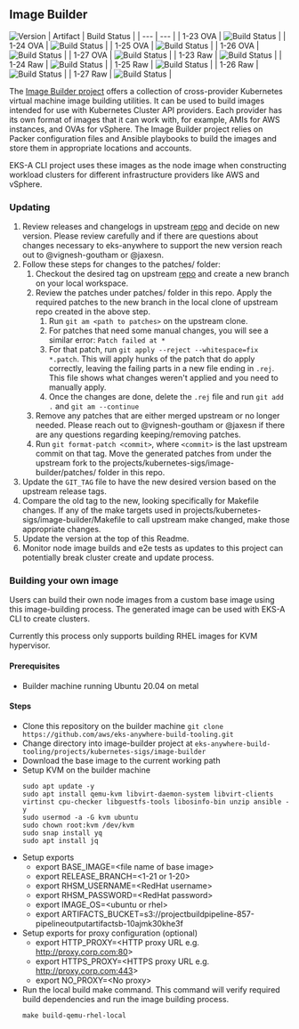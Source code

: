 ## **Image Builder**
![Version](https://img.shields.io/badge/version-v0.1.14-blue)
| Artifact | Build Status |
| --- | --- |
| 1-23 OVA | ![Build Status](https://codebuild.us-west-2.amazonaws.com/badges?uuid=eyJlbmNyeXB0ZWREYXRhIjoiS010OXdXZkVSemtPY01QdEVXTmJoZHd5SE11SEpqZXRLdUlyNFRERlp1RjJRY3k5emNXclFSQ29mN1krNy9nOVAzMUp1QlhoemFqQkc0S0lpbmZ0YitNPSIsIml2UGFyYW1ldGVyU3BlYyI6InRKMzFzY0FTZFQ5ZXJ0cXYiLCJtYXRlcmlhbFNldFNlcmlhbCI6MX0%3D&branch=main) |
| 1-24 OVA | ![Build Status](https://codebuild.us-west-2.amazonaws.com/badges?uuid=eyJlbmNyeXB0ZWREYXRhIjoid2wreW55NTlKclBJZ3NzR3FmQnppdmZOVmErSnZhL2NzQW1ycFgwanVTTEhrR20vRmVQYU9TWWFtWlVCQWs2elhyRmwrZ0dxeW9sbERHWnBESzh0MWxBPSIsIml2UGFyYW1ldGVyU3BlYyI6IlZzOENKNnhHbENYMElsTG4iLCJtYXRlcmlhbFNldFNlcmlhbCI6MX0%3D&branch=main) |
| 1-25 OVA | ![Build Status](https://codebuild.us-west-2.amazonaws.com/badges?uuid=eyJlbmNyeXB0ZWREYXRhIjoiclZha0pmcTZsNkVpNElMNWwrN2FvZTVCSTVvbkdyd1ZXZnpjSEhaT2JNcUV6eVZOV054dFV4b2dQVDZPb0xNL2Foa0tuRUlSQ3FLaStDbkliR3Zqb1NVPSIsIml2UGFyYW1ldGVyU3BlYyI6ImdBQk5VR2FjdW53b1VkRlEiLCJtYXRlcmlhbFNldFNlcmlhbCI6MX0%3D&branch=main) |
| 1-26 OVA | ![Build Status](https://codebuild.us-west-2.amazonaws.com/badges?uuid=eyJlbmNyeXB0ZWREYXRhIjoiT2RMSTIrS0toc21CWFBObS9hOC9TZzVJV2VURjVRZWhralZURFk3aHJoaFI1UFpwYVlPSUw2bjN0UkJsVEF1TmN0SlJGMzA0VWpkTHZxK0dwTnV3cklNPSIsIml2UGFyYW1ldGVyU3BlYyI6ImgzYTJUaXZ6U0sydnFTeU8iLCJtYXRlcmlhbFNldFNlcmlhbCI6MX0%3D&branch=main) |
| 1-27 OVA | ![Build Status](https://codebuild.us-west-2.amazonaws.com/badges?uuid=eyJlbmNyeXB0ZWREYXRhIjoiM2NtaXphdE9aTUF5bVpPdEV4b0hxczB4Y0FGWG9lMG1zaEZibDZJaWVzclhYa1A1N1FSUFlQOHNkTmRydjc4Y29Xc0xQbjQvZHplYkdDM3c0NURIdndVPSIsIml2UGFyYW1ldGVyU3BlYyI6IkRHMlhxKy93d0NsbDFaUnYiLCJtYXRlcmlhbFNldFNlcmlhbCI6MX0%3D&branch=main) |
| 1-23 Raw | ![Build Status](https://codebuild.us-west-2.amazonaws.com/badges?uuid=eyJlbmNyeXB0ZWREYXRhIjoid1Z0MFo5Um9vZUxuUGtPZnhDQVJSODl6NHNUbm9MMnhuaUZTN2JmdWFvVHZGeUJnZm9EOGtvY2xFUmd1U0NLeWxIeXpPYjZ4aWxTWDRlNjB5WXNaVEhVPSIsIml2UGFyYW1ldGVyU3BlYyI6InUvMktUTG9EL1lreWlsOXkiLCJtYXRlcmlhbFNldFNlcmlhbCI6MX0%3D&branch=main) |
| 1-24 Raw | ![Build Status](https://codebuild.us-west-2.amazonaws.com/badges?uuid=eyJlbmNyeXB0ZWREYXRhIjoiUFd5RFZVbjNLMlNrSWNSKzNpQ0JSTm93K3Z0L0hXKzdFeXdnMlR5UzNnTGVPYzhkekszU0JacStHUzBObUlnWUdOMFZUVUIzRG1UVWRNTUtiQU5iUnNNPSIsIml2UGFyYW1ldGVyU3BlYyI6ImgwWTV0MkZGRU1LQm1ocWEiLCJtYXRlcmlhbFNldFNlcmlhbCI6MX0%3D&branch=main) |
| 1-25 Raw | ![Build Status](https://codebuild.us-west-2.amazonaws.com/badges?uuid=eyJlbmNyeXB0ZWREYXRhIjoiUW0zM3hac2xLZTYrNlQ1TThIcm1qL2t1UlBFbUtFUGkwYUl3ZzUvUW1xb0Qxd2ZaWmQvZjBFdUZRU3NVRllERm9oVll5cW51bVpQR3YydmhxZy9TcXNFPSIsIml2UGFyYW1ldGVyU3BlYyI6IjVkSmU1aHBRSWtwY09ZaTMiLCJtYXRlcmlhbFNldFNlcmlhbCI6MX0%3D&branch=main) |
| 1-26 Raw | ![Build Status](https://codebuild.us-west-2.amazonaws.com/badges?uuid=eyJlbmNyeXB0ZWREYXRhIjoiNVZHZ1Z4OFRTU3hvbHRNR2ppK21TYUw1Y0xiSGVuMkJuWnFheVNWN2VSTTVUWCtNT3hZRyttZHl4enNyV3B0Wms3QWoxTnNiR0RCdWVsQm9YaGYwTk5nPSIsIml2UGFyYW1ldGVyU3BlYyI6IlhmYk1EcTVSUG9mb2VyYzciLCJtYXRlcmlhbFNldFNlcmlhbCI6MX0%3D&branch=main) |
| 1-27 Raw | ![Build Status](https://codebuild.us-west-2.amazonaws.com/badges?uuid=eyJlbmNyeXB0ZWREYXRhIjoiSXlGbnpEMVhXaWJqdnB1QTVieFFwTWc3Y3VqcUczZ3krb2oxempFM2hJc1JnbVBDd3lsdEZTL0JZSE4wLzRzQjJXNUZLaXl4bVg0TjFFRkpaWFNEQXZJPSIsIml2UGFyYW1ldGVyU3BlYyI6IkUxYllhTXlwVXV3N2pGTTQiLCJtYXRlcmlhbFNldFNlcmlhbCI6MX0%3D&branch=main) |

The [Image Builder project](https://github.com/kubernetes-sigs/image-builder) offers a collection of cross-provider Kubernetes virtual machine image building utilities. It can be used to build images intended for use with Kubernetes Cluster API providers. Each provider has its own format of images that it can work with, for example, AMIs for AWS instances, and OVAs for vSphere. The Image Builder project relies on Packer configuration files and Ansible playbooks to build the images and store them in appropriate locations and accounts.

EKS-A CLI project uses these images as the node image when constructing workload clusters for different infrastructure providers like AWS and vSphere.

### Updating

1. Review releases and changelogs in upstream [repo](https://github.com/kubernetes-sigs/image-builder) and decide on new version.
   Please review carefully and if there are questions about changes necessary to eks-anywhere to support the new version reach out to @vignesh-goutham or @jaxesn.
1. Follow these steps for changes to the patches/ folder:
    1. Checkout the desired tag on upstream [repo](https://github.com/kubernetes-sigs/image-builder) and create a new branch on your local workspace.
    1. Review the patches under patches/ folder in this repo. Apply the required patches to the new branch in the local clone of upstream repo created in the above step.
        1. Run `git am <path to patches>` on the upstream clone.
        1. For patches that need some manual changes, you will see a similar error: `Patch failed at *`
        1. For that patch, run `git apply --reject --whitespace=fix *.patch`. This will apply hunks of the patch that do apply correctly, leaving
           the failing parts in a new file ending in `.rej`. This file shows what changes weren't applied and you need to manually apply.
        1. Once the changes are done, delete the `.rej` file and run `git add .` and `git am --continue`
    1. Remove any patches that are either merged upstream or no longer needed. Please reach out to @vignesh-goutham or @jaxesn if there are any questions regarding keeping/removing patches.
    1. Run `git format-patch <commit>`, where `<commit>` is the last upstream commit on that tag. Move the generated patches from under the upstream fork to the projects/kubernetes-sigs/image-builder/patches/ folder in this repo.
1. Update the `GIT_TAG` file to have the new desired version based on the upstream release tags.
1. Compare the old tag to the new, looking specifically for Makefile changes. If any of the make targets used in projects/kubernetes-sigs/image-builder/Makefile to call upstream make changed, make those appropriate changes.
1. Update the version at the top of this Readme.
1. Monitor node image builds and e2e tests as updates to this project can potentially break cluster create and update process.

### Building your own image

Users can build their own node images from a custom base image using this image-building process. The generated image can be used 
with EKS-A CLI to create clusters.

Currently this process only supports building RHEL images for KVM hypervisor.

#### Prerequisites
- Builder machine running Ubuntu 20.04 on metal

#### Steps
- Clone this repository on the builder machine `git clone https://github.com/aws/eks-anywhere-build-tooling.git`
- Change directory into image-builder project at `eks-anywhere-build-tooling/projects/kubernetes-sigs/image-builder`
- Download the base image to the current working path
- Setup KVM on the builder machine
  ```
  sudo apt update -y
  sudo apt install qemu-kvm libvirt-daemon-system libvirt-clients virtinst cpu-checker libguestfs-tools libosinfo-bin unzip ansible -y
  sudo usermod -a -G kvm ubuntu
  sudo chown root:kvm /dev/kvm
  sudo snap install yq
  sudo apt install jq
  ```
- Setup exports
  * export BASE_IMAGE=&lt;file name of base image&gt;
  * export RELEASE_BRANCH=&lt;1-21 or 1-20&gt;
  * export RHSM_USERNAME=&lt;RedHat username&gt;
  * export RHSM_PASSWORD=&lt;RedHat password&gt;
  * export IMAGE_OS=&lt;ubuntu or rhel&gt;
  * export ARTIFACTS_BUCKET=s3://projectbuildpipeline-857-pipelineoutputartifactsb-10ajmk30khe3f
- Setup exports for proxy configuration (optional)
  * export HTTP_PROXY=&lt;HTTP proxy URL e.g. http://proxy.corp.com:80&gt;
  * export HTTPS_PROXY=&lt;HTTPS proxy URL e.g. http://proxy.corp.com:443&gt;
  * export NO_PROXY=&lt;No proxy&gt;
- Run the local build make command. This command will verify required build dependencies and run the image building process.
    ```
    make build-qemu-rhel-local
    ```